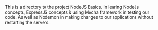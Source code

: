 This is a directory to the project NodeJS Basics. In learing NodeJs concepts, ExpressJS concepts & using Mocha framework in testing our code. As well as Nodemon in making changes to our applications without restarting the servers.
